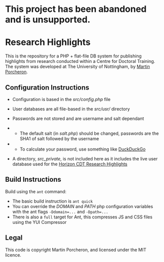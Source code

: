 # This project has been abandoned and is unsupported.

# Research Highlights
This is the repository for a PHP + flat-file DB system for publishing highlights from research conducted within a Centre for Doctoral Training. The system was developed at The University of Nottingham, by [Martin Porcheron](https://www.porcheron.uk/).

## Configuration Instructions
* Configuration is based in the _src/config.php_ file
* User databases are all file-based in the _src/usr/_ directory
* Passwords are not stored and are username and salt dependant

* * The default salt (in _salt.php_) should be changed, passwords are the SHA1 of salt followed by the username
* * To calculate your password, use something like [DuckDuckGo](https://duckduckgo.com/?q=sha1+SALT_HEREmyusername1&ia=answer)

* A directory, _src\_private_, is not included here as it includes the live user database used for the [Horizon CDT Research Highlights](http://cdt.horizon.ac.uk/highlights/)

## Build Instructions
Build using the `ant` command:

* The basic build instruction is `ant quick` 
* You can override the _DOMAIN_ and _PATH_ php configuration variables with the ant flags `-Ddomain=...` and `-Dpath=...`
* There is also a `full` target for Ant, this compresses JS and CSS files using the YUI Compressor

## Legal
This code is copyright Martin Porcheron, and licensed under the MIT licence. 

